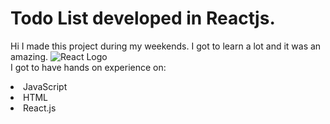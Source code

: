 # Todo List developed in Reactjs.
Hi I made this project during my weekends. 
I got to learn a lot and it was an amazing.
<img src="https://res.cloudinary.com/practicaldev/image/fetch/s--54ca_F2q--/c_imagga_scale,f_auto,fl_progressive,h_900,q_auto,w_1600/https://dev-to-uploads.s3.amazonaws.com/i/1wwdyw5de8avrdkgtz5n.png" alt="React Logo">
<br>I got to have hands on experience on:
<li>JavaScript
<li>HTML
<li>React.js
  </br>

